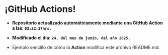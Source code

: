 # ¡GitHub Actions!
* **Repositorio actualizado automáticamente mediante una GitHub Action a las: `03:22:17hrs.`**
* **Modificado el día: `24, del mes de junio, del año 2025.`**

* Ejemplo sencillo de cómo la **Action** modifica este archivo README.md.
